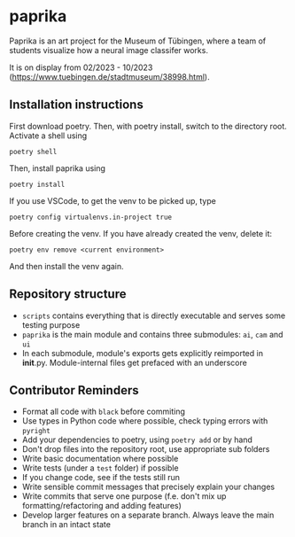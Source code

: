 # paprika
Paprika is an art project for the Museum of Tübingen, where a team of students visualize how a neural image classifer 
works. 

It is on display from 02/2023 - 10/2023 (https://www.tuebingen.de/stadtmuseum/38998.html). 

## Installation instructions
First download poetry. Then, with poetry install, switch to the directory root. Activate a shell using 

```poetry shell```

Then, install paprika using

```poetry install```

If you use VSCode, to get the venv to be picked up, type 

```poetry config virtualenvs.in-project true```

Before creating the venv. If you have already created the venv, delete it:

```poetry env list  
poetry env remove <current environment>
```

And then install the venv again.

## Repository structure
- `scripts` contains everything that is directly executable and serves some testing purpose
- `paprika` is the main module and contains three submodules: `ai`, `cam` and `ui`
- In each submodule, module's exports gets explicitly reimported in __init__.py. Module-internal files get prefaced with an
underscore

## Contributor Reminders 
- Format all code with `black` before commiting
- Use types in Python code where possible, check typing errors with `pyright`
- Add your dependencies to poetry, using `poetry add` or by hand
- Don't drop files into the repository root, use appropriate sub folders
- Write basic documentation where possible
- Write tests (under a `test` folder) if possible
- If you change code, see if the tests still run
- Write sensible commit messages that precisely explain your changes
- Write commits that serve one purpose (f.e. don't mix up formatting/refactoring and adding features)
- Develop larger features on a separate branch. Always leave the main branch in an intact state 
